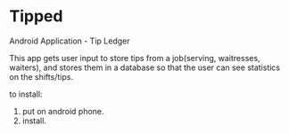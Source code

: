 Tipped
======

Android Application - Tip Ledger

This app gets user input to store tips from a job(serving, waitresses, waiters), and stores them in a database so that the user can see statistics on the shifts/tips.

to install:
1. put on android phone.
2. install.

